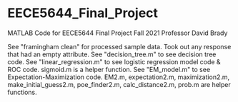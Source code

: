 # EECE5644_Final_Project
MATLAB Code for EECE5644 Final Project Fall 2021 Professor David Brady

See "framingham clean" for processed sample data.  Took out any response that had an empty attribute.
See "decision_tree.m" to see decision tree code.
See "linear_regression.m" to see logistic regression model code & ROC code. sigmoid.m is a helper function.
See "EM_model.m" to see Expectation-Maximization code.  EM2.m, expectation2.m, maximization2.m, make_initial_guess2.m, poe_finder2.m, calc_distance2.m, prob.m are helper functions.
